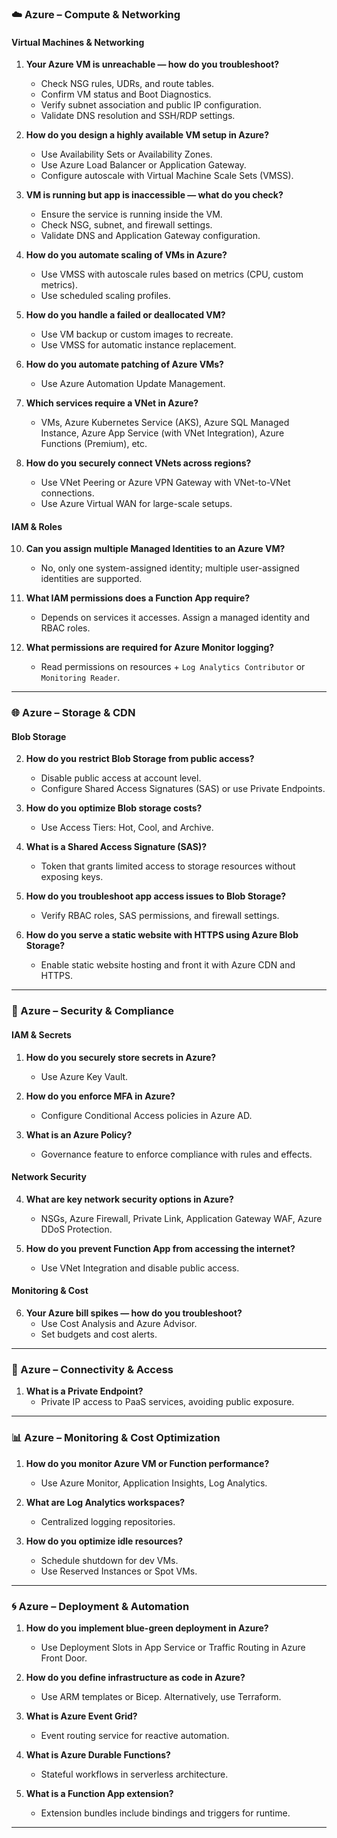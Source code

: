 ### ☁️ Azure – Compute & Networking

#### Virtual Machines & Networking
1. **Your Azure VM is unreachable — how do you troubleshoot?**
   - Check NSG rules, UDRs, and route tables.
   - Confirm VM status and Boot Diagnostics.
   - Verify subnet association and public IP configuration.
   - Validate DNS resolution and SSH/RDP settings.

2. **How do you design a highly available VM setup in Azure?**
   - Use Availability Sets or Availability Zones.
   - Use Azure Load Balancer or Application Gateway.
   - Configure autoscale with Virtual Machine Scale Sets (VMSS).

3. **VM is running but app is inaccessible — what do you check?**
   - Ensure the service is running inside the VM.
   - Check NSG, subnet, and firewall settings.
   - Validate DNS and Application Gateway configuration.

4. **How do you automate scaling of VMs in Azure?**
   - Use VMSS with autoscale rules based on metrics (CPU, custom metrics).
   - Use scheduled scaling profiles.

5. **How do you handle a failed or deallocated VM?**
   - Use VM backup or custom images to recreate.
   - Use VMSS for automatic instance replacement.

6. **How do you automate patching of Azure VMs?**
   - Use Azure Automation Update Management.

8. **Which services require a VNet in Azure?**
   - VMs, Azure Kubernetes Service (AKS), Azure SQL Managed Instance, Azure App Service (with VNet Integration), Azure Functions (Premium), etc.

9. **How do you securely connect VNets across regions?**
   - Use VNet Peering or Azure VPN Gateway with VNet-to-VNet connections.
   - Use Azure Virtual WAN for large-scale setups.

#### IAM & Roles
10. **Can you assign multiple Managed Identities to an Azure VM?**
    - No, only one system-assigned identity; multiple user-assigned identities are supported.

11. **What IAM permissions does a Function App require?**
    - Depends on services it accesses. Assign a managed identity and RBAC roles.

12. **What permissions are required for Azure Monitor logging?**
    - Read permissions on resources + `Log Analytics Contributor` or `Monitoring Reader`.

---

### 🌐 Azure – Storage & CDN

#### Blob Storage
2. **How do you restrict Blob Storage from public access?**
   - Disable public access at account level.
   - Configure Shared Access Signatures (SAS) or use Private Endpoints.

3. **How do you optimize Blob storage costs?**
   - Use Access Tiers: Hot, Cool, and Archive.

4. **What is a Shared Access Signature (SAS)?**
   - Token that grants limited access to storage resources without exposing keys.

5. **How do you troubleshoot app access issues to Blob Storage?**
   - Verify RBAC roles, SAS permissions, and firewall settings.

6. **How do you serve a static website with HTTPS using Azure Blob Storage?**
   - Enable static website hosting and front it with Azure CDN and HTTPS.

---

### 🔐 Azure – Security & Compliance

#### IAM & Secrets
1. **How do you securely store secrets in Azure?**
   - Use Azure Key Vault.

2. **How do you enforce MFA in Azure?**
   - Configure Conditional Access policies in Azure AD.

3. **What is an Azure Policy?**
   - Governance feature to enforce compliance with rules and effects.

#### Network Security
4. **What are key network security options in Azure?**
   - NSGs, Azure Firewall, Private Link, Application Gateway WAF, Azure DDoS Protection.

5. **How do you prevent Function App from accessing the internet?**
   - Use VNet Integration and disable public access.

#### Monitoring & Cost
6. **Your Azure bill spikes — how do you troubleshoot?**
   - Use Cost Analysis and Azure Advisor.
   - Set budgets and cost alerts.

---

### 📡 Azure – Connectivity & Access
1. **What is a Private Endpoint?**
   - Private IP access to PaaS services, avoiding public exposure.

---

### 📊 Azure – Monitoring & Cost Optimization
1. **How do you monitor Azure VM or Function performance?**
   - Use Azure Monitor, Application Insights, Log Analytics.

2. **What are Log Analytics workspaces?**
   - Centralized logging repositories.

3. **How do you optimize idle resources?**
   - Schedule shutdown for dev VMs.
   - Use Reserved Instances or Spot VMs.

---

### 🌀 Azure – Deployment & Automation
1. **How do you implement blue-green deployment in Azure?**
   - Use Deployment Slots in App Service or Traffic Routing in Azure Front Door.

2. **How do you define infrastructure as code in Azure?**
   - Use ARM templates or Bicep. Alternatively, use Terraform.

3. **What is Azure Event Grid?**
   - Event routing service for reactive automation.

4. **What is Azure Durable Functions?**
   - Stateful workflows in serverless architecture.

5. **What is a Function App extension?**
   - Extension bundles include bindings and triggers for runtime.

---